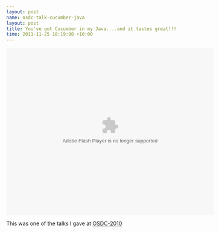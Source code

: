 ```yaml
---
layout: post
name: osdc-talk-cucumber-java
layout: post
title: You've got Cucumber in my Java....and it tastes great!!!
time: 2011-11-25 18:19:00 +10:00
---
```


<embed src="http://blip.tv/play/AYKQly0C" type="application/x-shockwave-flash" width="550" height="442" wmode="transparent" allowscriptaccess="always" allowfullscreen="true" ></embed>

This was one of the talks I gave at [OSDC-2010](http://2010.osdc.com.au/proposal/50/youve-got-cucumber-my-javaand-it-tastes-great)
